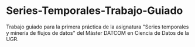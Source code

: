 # Series-Temporales-Trabajo-Guiado
Trabajo guiado para la primera práctica de la asignatura "Series temporales y minería de flujos de datos" del Máster DATCOM en Ciencia de Datos de la UGR.
